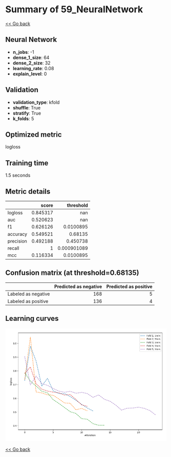 # Summary of 59_NeuralNetwork

[<< Go back](../README.md)


## Neural Network
- **n_jobs**: -1
- **dense_1_size**: 64
- **dense_2_size**: 32
- **learning_rate**: 0.08
- **explain_level**: 0

## Validation
 - **validation_type**: kfold
 - **shuffle**: True
 - **stratify**: True
 - **k_folds**: 5

## Optimized metric
logloss

## Training time

1.5 seconds

## Metric details
|           |    score |     threshold |
|:----------|---------:|--------------:|
| logloss   | 0.845317 | nan           |
| auc       | 0.520623 | nan           |
| f1        | 0.626126 |   0.0100895   |
| accuracy  | 0.549521 |   0.68135     |
| precision | 0.492188 |   0.450738    |
| recall    | 1        |   0.000901089 |
| mcc       | 0.116334 |   0.0100895   |


## Confusion matrix (at threshold=0.68135)
|                     |   Predicted as negative |   Predicted as positive |
|:--------------------|------------------------:|------------------------:|
| Labeled as negative |                     168 |                       5 |
| Labeled as positive |                     136 |                       4 |

## Learning curves
![Learning curves](learning_curves.png)

[<< Go back](../README.md)
